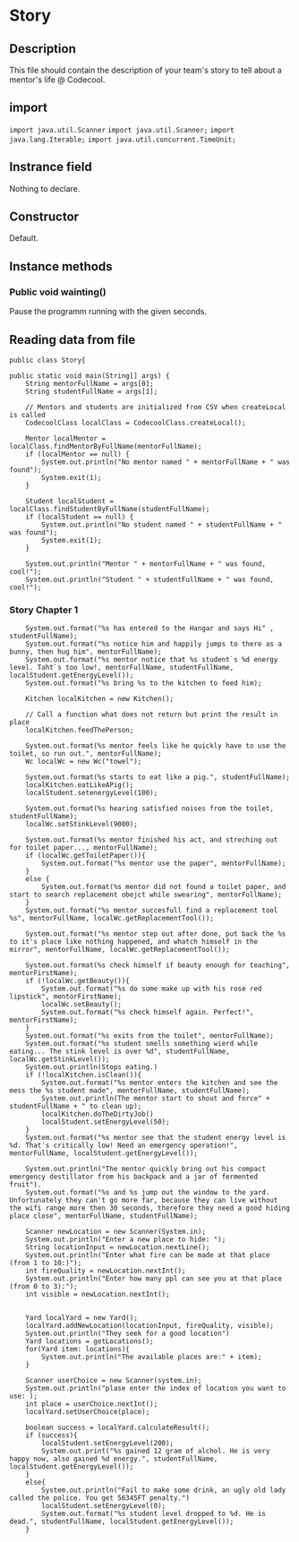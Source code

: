 # Story

## Description

This file should contain the description of your team's story to tell about a mentor's life @ Codecool.

## import

`import java.util.Scanner`
`import java.util.Scanner;`
`import java.lang.Iterable;`
`import java.util.concurrent.TimeUnit;`

## Instrance field

Nothing to declare.

## Constructor

Default.

## Instance methods

### Public void wainting()

Pause the programm running with the given seconds.


## Reading data from file

    public class Story{ 

    public static void main(String[] args) {
        String mentorFullName = args[0];
        String studentFullName = args[1];

        // Mentors and students are initialized from CSV when createLocal is called
        CodecoolClass localClass = CodecoolClass.createLocal();

        Mentor localMentor = localClass.findMentorByFullName(mentorFullName);
        if (localMentor == null) {
            System.out.println("No mentor named " + mentorFullName + " was found");
            System.exit(1);
        }

        Student localStudent = localClass.findStudentByFullName(studentFullName);
        if (localStudent == null) {
            System.out.println("No student named " + studentFullName + " was found");
            System.exit(1);
        }

        System.out.println("Mentor " + mentorFullName + " was found, cool!");
        System.out.println("Student " + studentFullName + " was found, cool!");

### Story Chapter 1

        System.out.format("%s has entered to the Hangar and says Hi" , studentFullName);
        System.out.format("%s notice him and happily jumps to there as a bunny, then hug him", mentorFullName);
        System.out.format("%s mentor notice that %s student`s %d energy level. Taht`s too low!, mentorFullName, studentFullName, localStudent.getEnergyLevel());
        System.out.format("%s bring %s to the kitchen to feed him);

        Kitchen localKitchen = new Kitchen();

        // Call a function what does not return but print the result in place
        localKitchen.feedThePerson;

        System.out.format(%s mentor feels like he quickly have to use the toilet, so run out.", mentorFullName);
        Wc localWc = new Wc("towel");

        System.out.format(%s starts to eat like a pig.", studentFullName);
        localKitchen.eatLikeAPig();
        localStudent.setenergyLevel(100);
        
        System.out.format(%s hearing satisfied noises from the toilet, studentFullName);
        localWc.setStinkLevel(9000);
        
        System.out.format(%s mentor finished his act, and streching out for toilet paper..., mentorFullName);
        if (localWc.getToiletPaper()){
            System.out.format("%s mentor use the paper", mentorFullName);
        }
        else {
            System.out.format(%s mentor did not found a toilet paper, and start to search replacement obejct while swearing", mentorFullName);
        }
        System.out.format("%s mentor succesfull find a replacement tool %s", mentorFullName, localWc.getReplacementTool());

        System.out.format("%s mentor step out after done, put back the %s to it's place like nothing happened, and whatch himself in the mirror", mentorFullName, localWc.getReplacementTool());

        System.out.format(%s check himself if beauty enough for teaching", mentorFirstName);
        if (!localWc.getBeauty()){
            System.out.format("%s do some make up with his rose red lipstick", mentorFirstName);
            localWc.setBeauty();
            System.out.format("%s check himself again. Perfect!", mentorFirstName);
        }
        System.out.format("%s exits from the toilet", mentorFullName);
        System.out.format("%s student smells something wierd while eating... The stink level is over %d", studentFullName, localWc.getStinkLevel());
        System.out.println(Stops eating.)
        if (!localKitchen.isClean()){
            System.out.format("%s mentor enters the kitchen and see the mess the %s student made", mentorFullName, studentFullName);
            System.out.println(The mentor start to shout and force" + studentFullName + " to clean up);
            localKitchen.doTheDirtyJob()
            localStudent.setEnergyLevel(50);
        }
        System.out.format("%s mentor see that the student energy level is %d. That's critically low! Need an emergency operation!", mentorFullName, localStudent.getEnergyLevel());

        System.out.println("The mentor quickly bring out his compact emergency destillator from his backpack and a jar of fermented fruit").
        System.out.format("%s and %s jump out the window to the yard. Unfortunately they can't go more far, because they can live without the wifi range more then 30 seconds, therefore they need a good hiding place close", mentorFullName, studentFullName);
        
        Scanner newLocation = new Scanner(System.in);
        System.out.println("Enter a new place to hide: ");
        String locationInput = newLocation.nextLine();
        System.out.println("Enter what fire can be made at that place (from 1 to 10:)");
        int fireQuality = newLocation.nextInt();
        System.out.println("Enter how many ppl can see you at that place (from 0 to 3):");
        int visible = newLocation.nextInt();


        Yard localYard = new Yard();
        localYard.addNewLocation(locationInput, fireQuality, visible);
        System.out.println("They seek for a good location")
        Yard locations = getLocations();
        for(Yard item: locations){
            System.out.println("The available places are:" + item);
        }

        Scanner userChoice = new Scanner(system.in);
        System.out.println("plase enter the index of location you want to use: );
        int place = userChoice.nextInt();
        localYard.setUserChoice(place);

        boolean success = localYard.calculateResult();
        if (success){
            localStudent.setEnergyLevel(200);
            System.out.print("%s gained 12 gram of alchol. He is very happy now, also gained %d energy.", studentFullName, localStudent.getEnergyLevel());
        }
        else{
            System.out.println("Fail to make some drink, an ugly old lady called the police. You get 56345FT penalty.")
            localStudent.setEnergyLevel(0);
            System.out.format("%s student level dropped to %d. He is dead.", studentFullName, localStudent.getEnergyLevel());
        }
        










